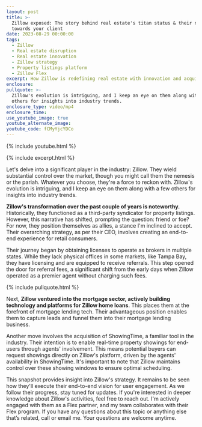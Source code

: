 ```yaml
---
layout: post
title: >-
  Zillow exposed: The story behind real estate's titan status & their next move
  towards your client 
date: 2023-08-29 00:00:00
tags:
  - Zillow
  - Real estate disruption
  - Real estate innovation
  - Zillow strategy
  - Property listings platform
  - Zillow Flex
excerpt: How Zillow is redefining real estate with innovation and acquisitions.
enclosure:
pullquote: >-
  Zillow's evolution is intriguing, and I keep an eye on them along with a few
  others for insights into industry trends.
enclosure_type: video/mp4
enclosure_time:
use_youtube_image: true
youtube_alternate_image:
youtube_code: fCMyYjcYDCo
---
```

{% include youtube.html %}

{% include excerpt.html %}

Let's delve into a significant player in the industry: Zillow. They wield substantial control over the market, though you might call them the nemesis or the pariah. Whatever you choose, they're a force to reckon with. Zillow's evolution is intriguing, and I keep an eye on them along with a few others for insights into industry trends.

**Zillow's transformation over the past couple of years is noteworthy.** Historically, they functioned as a third-party syndicator for property listings. However, this narrative has shifted, prompting the question: friend or foe? For now, they position themselves as allies, a stance I'm inclined to accept. Their overarching strategy, as per their CEO, involves creating an end-to-end experience for retail consumers.

Their journey began by obtaining licenses to operate as brokers in multiple states. While they lack physical offices in some markets, like Tampa Bay, they have licensing and are equipped to receive referrals. This step opened the door for referral fees, a significant shift from the early days when Zillow operated as a premier agent without charging such fees.

{% include pullquote.html %}

Next, **Zillow ventured into the mortgage sector, actively building technology and platforms for Zillow home loans**. This places them at the forefront of mortgage lending tech. Their advantageous position enables them to capture leads and funnel them into their mortgage lending business.

Another move involves the acquisition of ShowingTime, a familiar tool in the industry. Their intention is to enable real-time property showings for end-users through agents' involvement. This means potential buyers can request showings directly on Zillow's platform, driven by the agents' availability in ShowingTime. It's important to note that Zillow maintains control over these showing windows to ensure optimal scheduling.

This snapshot provides insight into Zillow's strategy. It remains to be seen how they'll execute their end-to-end vision for user engagement. As we follow their progress, stay tuned for updates. If you're interested in deeper knowledge about Zillow's activities, feel free to reach out. I'm actively engaged with them as a Flex partner, and my team collaborates with their Flex program. If you have any questions about this topic or anything else that’s related, call or email me. Your questions are welcome anytime.